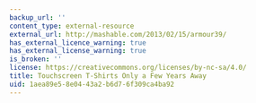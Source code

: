 ```yaml
---
backup_url: ''
content_type: external-resource
external_url: http://mashable.com/2013/02/15/armour39/
has_external_licence_warning: true
has_external_license_warning: true
is_broken: ''
license: https://creativecommons.org/licenses/by-nc-sa/4.0/
title: Touchscreen T-Shirts Only a Few Years Away
uid: 1aea89e5-8e04-43a2-b6d7-6f309ca4ba92
---
```

